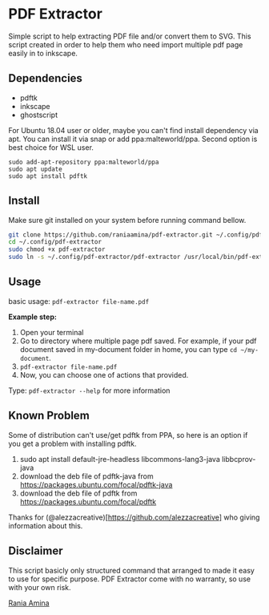 # PDF Extractor

Simple script to help extracting PDF file and/or convert them to SVG. This script created in order to help them who need import multiple pdf page easily in to inkscape.

## Dependencies
- pdftk
- inkscape
- ghostscript

For Ubuntu 18.04 user or older, maybe you can't find install dependency via apt. You can install it via snap or add ppa:malteworld/ppa. Second option is best choice for WSL user. 

```
sudo add-apt-repository ppa:malteworld/ppa
sudo apt update
sudo apt install pdftk
```

## Install
Make sure git installed on your system before running command bellow.

```bash
git clone https://github.com/raniaamina/pdf-extractor.git ~/.config/pdf-extractor
cd ~/.config/pdf-extractor
sudo chmod +x pdf-extractor
sudo ln -s ~/.config/pdf-extractor/pdf-extractor /usr/local/bin/pdf-extractor
```

## Usage
basic usage:
`pdf-extractor file-name.pdf`

**Example step:**
1. Open your terminal
2. Go to directory where multiple page pdf saved. For example, if your pdf document saved in my-document folder in home, you can type `cd ~/my-document`. 
3. `pdf-extractor file-name.pdf`
4. Now, you can choose one of actions that provided.

Type: `pdf-extractor --help` for more information


## Known Problem
Some of distribution can't use/get pdftk from PPA, so here is an option if you get a problem with installing pdftk.
1. sudo apt install default-jre-headless libcommons-lang3-java libbcprov-java
2. download the deb file of pdftk-java from https://packages.ubuntu.com/focal/pdftk-java
3. download the deb file of pdftk from https://packages.ubuntu.com/focal/pdftk

Thanks for (@alezzacreative)[https://github.com/alezzacreative] who giving information about this.



## Disclaimer
This script basicly only structured command that arranged to made it easy to use for specific purpose. PDF Extractor come with no warranty, so use with your own risk. 

[Rania Amina](https://raniaamina.id)
